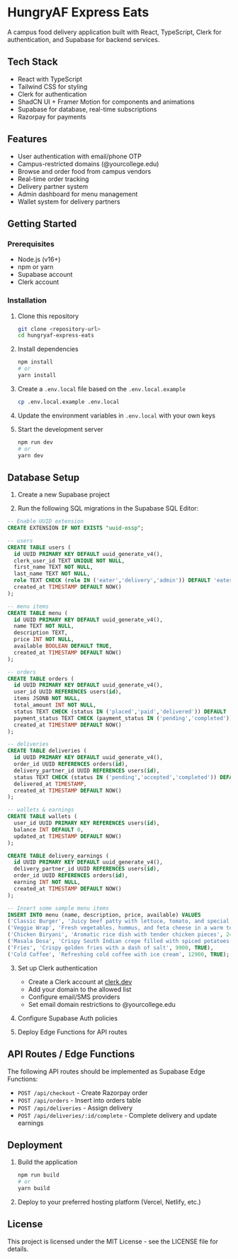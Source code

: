 
# HungryAF Express Eats

A campus food delivery application built with React, TypeScript, Clerk for authentication, and Supabase for backend services.

## Tech Stack

- React with TypeScript
- Tailwind CSS for styling
- Clerk for authentication
- ShadCN UI + Framer Motion for components and animations
- Supabase for database, real-time subscriptions
- Razorpay for payments

## Features

- User authentication with email/phone OTP
- Campus-restricted domains (@yourcollege.edu)
- Browse and order food from campus vendors
- Real-time order tracking
- Delivery partner system
- Admin dashboard for menu management
- Wallet system for delivery partners

## Getting Started

### Prerequisites

- Node.js (v16+)
- npm or yarn
- Supabase account
- Clerk account

### Installation

1. Clone this repository
   ```bash
   git clone <repository-url>
   cd hungryaf-express-eats
   ```

2. Install dependencies
   ```bash
   npm install
   # or
   yarn install
   ```

3. Create a `.env.local` file based on the `.env.local.example`
   ```bash
   cp .env.local.example .env.local
   ```
   
4. Update the environment variables in `.env.local` with your own keys

5. Start the development server
   ```bash
   npm run dev
   # or
   yarn dev
   ```

## Database Setup

1. Create a new Supabase project

2. Run the following SQL migrations in the Supabase SQL Editor:

```sql
-- Enable UUID extension
CREATE EXTENSION IF NOT EXISTS "uuid-ossp";

-- users
CREATE TABLE users (
  id UUID PRIMARY KEY DEFAULT uuid_generate_v4(),
  clerk_user_id TEXT UNIQUE NOT NULL,
  first_name TEXT NOT NULL,
  last_name TEXT NOT NULL,
  role TEXT CHECK (role IN ('eater','delivery','admin')) DEFAULT 'eater',
  created_at TIMESTAMP DEFAULT NOW()
);

-- menu items
CREATE TABLE menu (
  id UUID PRIMARY KEY DEFAULT uuid_generate_v4(),
  name TEXT NOT NULL,
  description TEXT,
  price INT NOT NULL,
  available BOOLEAN DEFAULT TRUE,
  created_at TIMESTAMP DEFAULT NOW()
);

-- orders
CREATE TABLE orders (
  id UUID PRIMARY KEY DEFAULT uuid_generate_v4(),
  user_id UUID REFERENCES users(id),
  items JSONB NOT NULL,
  total_amount INT NOT NULL,
  status TEXT CHECK (status IN ('placed','paid','delivered')) DEFAULT 'placed',
  payment_status TEXT CHECK (payment_status IN ('pending','completed')) DEFAULT 'pending',
  created_at TIMESTAMP DEFAULT NOW()
);

-- deliveries
CREATE TABLE deliveries (
  id UUID PRIMARY KEY DEFAULT uuid_generate_v4(),
  order_id UUID REFERENCES orders(id),
  delivery_partner_id UUID REFERENCES users(id),
  status TEXT CHECK (status IN ('pending','accepted','completed')) DEFAULT 'pending',
  delivered_at TIMESTAMP,
  created_at TIMESTAMP DEFAULT NOW()
);

-- wallets & earnings
CREATE TABLE wallets (
  user_id UUID PRIMARY KEY REFERENCES users(id),
  balance INT DEFAULT 0,
  updated_at TIMESTAMP DEFAULT NOW()
);

CREATE TABLE delivery_earnings (
  id UUID PRIMARY KEY DEFAULT uuid_generate_v4(),
  delivery_partner_id UUID REFERENCES users(id),
  order_id UUID REFERENCES orders(id),
  earning INT NOT NULL,
  created_at TIMESTAMP DEFAULT NOW()
);

-- Insert some sample menu items
INSERT INTO menu (name, description, price, available) VALUES
('Classic Burger', 'Juicy beef patty with lettuce, tomato, and special sauce', 29900, TRUE),
('Veggie Wrap', 'Fresh vegetables, hummus, and feta cheese in a warm tortilla', 19900, TRUE),
('Chicken Biryani', 'Aromatic rice dish with tender chicken pieces', 24900, TRUE),
('Masala Dosa', 'Crispy South Indian crepe filled with spiced potatoes', 14900, TRUE),
('Fries', 'Crispy golden fries with a dash of salt', 9900, TRUE),
('Cold Coffee', 'Refreshing cold coffee with ice cream', 12900, TRUE);
```

3. Set up Clerk authentication
   - Create a Clerk account at [clerk.dev](https://clerk.dev)
   - Add your domain to the allowed list
   - Configure email/SMS providers
   - Set email domain restrictions to @yourcollege.edu

4. Configure Supabase Auth policies
   
5. Deploy Edge Functions for API routes

## API Routes / Edge Functions

The following API routes should be implemented as Supabase Edge Functions:

- `POST /api/checkout` - Create Razorpay order
- `POST /api/orders` - Insert into orders table
- `POST /api/deliveries` - Assign delivery
- `POST /api/deliveries/:id/complete` - Complete delivery and update earnings

## Deployment

1. Build the application
   ```bash
   npm run build
   # or
   yarn build
   ```

2. Deploy to your preferred hosting platform (Vercel, Netlify, etc.)

## License

This project is licensed under the MIT License - see the LICENSE file for details.
